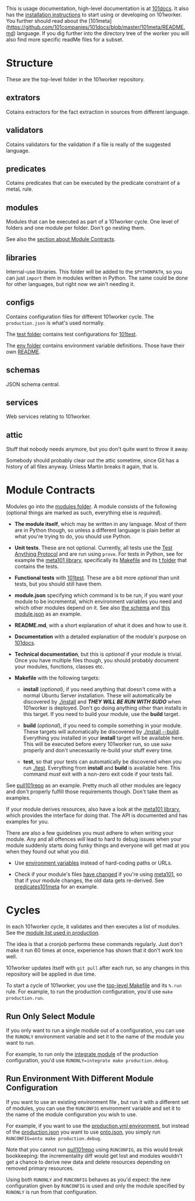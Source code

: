 This is usage documentation, high-level documentation is at [101docs](https://github.com/101companies/101docs/tree/master/worker). It also has the [installation instructions](https://github.com/101companies/101docs/blob/master/worker/Setup.md) to start using or developing on 101worker. You further should read about the  [101meta] (https://github.com/101companies/101docs/blob/master/101meta/README.md) language.
If you dig further into the directory tree of the worker you will also find more specific readMe files for a subset.

# Structure

These are the top-level folder in the 101worker repository.

## extrators

Cotains extractors for the fact extraction in sources from different language.

## validators

Cotains validators for the validation if a file is really of the suggested language. 

## predicates

Cotains predicates that can be executed by the predicate constraint of a metaL rule.

## modules

Modules that can be executed as part of a 101worker cycle. One level of folders and one module per folder. Don't go nesting them.

See also the [section about Module Contracts](#Module-Contracts).

## libraries

Internal-use libraries. This folder will be added to the `$PYTHONPATH`, so you can just `import` them in modules written in Python. The same could be done for other languages, but right now we ain't needing it.

## configs

Contains configuration files for different 101worker cycle. The `production.json` is what's used normally.

The [test folder](configs/test) contains test configurations for [101test](https://github.com/101companies/101test).

The [env folder](configs/env) contains environment variable definitions. Those have their own [README](configs/env/README.md).

## schemas

JSON schema central.

## services

Web services relating to 101worker.

## attic

Stuff that nobody needs anymore, but you don't quite want to throw it away.

Somebody should probably clear out the attic sometime, since Git has a history of all files anyway. Unless Martin breaks it again, that is.


# Module Contracts

Modules go into the [modules folder](modules). A module consists of the following (optional things are marked as such, everything else is *required*).

* **The module itself**, which may be written in any language. Most of them are in Python though, so unless a different language is plain better at what you're trying to do, you should use Python.

* **Unit tests**. These are not optional. Currently, all tests use the [Test Anything Protocol](http://testanything.org/producers.html) and are run using `prove`. For tests in Python, see for example the [meta101 library](libraries/meta101), specifically its [Makefile](libraries/meta101/Makefile) and its [t folder](libraries/meta101/t) that contains the tests.

* **Functional tests** with [101test](https://github.com/101companies/101test). These are a bit more *optional* than unit tests, but you should still have them.

* **module.json** specifying which command is to be run, if you want your module to be incremental, which environment variables you need and which other modules depend on it. See also [the schema](schemas/module.schema.json) and [this module.json](modules/predicates101meta/module.json) as an example.

* **README.md**, with a short explanation of what it does and how to use it.

* **Documentation** with a detailed explanation of the module's purpose on [101docs](https://github.com/101companies/101docs).

* **Technical documentation**, but this is *optional* if your module is trivial. Once you have multiple files though, you should probably document your modules, functions, classes etc.

* **Makefile** with the following targets:

    * **install** (*optional*), if you need anything that doesn't come with a normal Ubuntu Server installation. These will automatically be discovered by [./install](install) and ***THEY WILL BE RUN WITH SUDO*** when 101worker is deployed. Don't go doing anything other than installs in this target. If you need to build your module, use the **build** target.

    * **build** (*optional*), if you need to compile something in your module. These targets will automatically be discovered by [./install --build](install). Everything you installed in your **install** target will be available here. This will be executed before every 101worker run, so use `make` properly and don't unecessarily re-build your stuff every time.

    * **test**, so that your tests can automatically be discovered when you run [./test](test). Everything from **install** and **build** is available here. This command *must* exit with a non-zero exit code if your tests fail.

See [pull101repo](modules/pull101repo) as an example. Pretty much all other modules are legacy and don't properly fulfill those requirements though. Don't take them as examples.

If your module derives resources, also have a look at the [meta101 library](libraries/meta101), which provides the interface for doing that. The API is documented and has examples for you.

There are also a few guidelines you must adhere to when writing your module. Any and all offences *will* lead to hard to debug issues when your module suddenly starts doing funky things and everyone will get mad at you when they found out what you did.

* Use [environment variables](configs/env) instead of hard-coding paths or URLs.

* Check if your module's files [have changed](libraries/meta101/__init__.py#L42) if you're using [meta101](libraries/meta101), so that if your module changes, the old data gets re-derived. See [predicates101meta](modules/predicates101meta/program.py) for an example.


# Cycles

In each 101worker cycle, it validates and then executes a list of modules. See the [module list used in production](configs/production.json).

The idea is that a cronjob performs these commands regularly. Just don't make it run 60 times at once, experience has shown that it don't work too well.

101worker updates itself with `git pull` after each run, so any changes in this repository will be applied in due time.

To start a cycle of 101worker, you use the [top-level Makefile](Makefile) and its `%.run` rule. For example, to run the production configuration, you'd use `make production.run`.


## Run Only Select Module

If you only want to run a single module out of a configuration, you can use the `RUNONLY` environment variable and set it to the name of the module you want to run.

For example, to run only the [integrate module](modules/integrate) of the production configuration, you'd use `RUNONLY=integrate make production.debug`.


## Run Environment With Different Module Configuration

If you want to use an existing environment file , but run it with a different set of modules, you can use the `RUNCONFIG` environment variable and set it to the name of the module configuration you wish to use.

For example, if you want to use the [production.yml environment](configs/env/production.yml), but instead of the [production.json](configs/production.json) you want to use [onto.json](configs/onto.json), you simply run `RUNCONFIG=onto make production.debug`.

Note that you cannot run [pull101repo](modules/pull101repo) using `RUNCONFIG`, as this would break bookkeeping: the incrementality diff would get lost and modules wouldn't get a chance to derive new data and delete resources depending on removed primary resources.

Using both `RUNONLY` and `RUNCONFIG` behaves as you'd expect: the new configuration given by `RUNCONFIG` is used and only the module specified by `RUNONLY` is run from that configuration.
